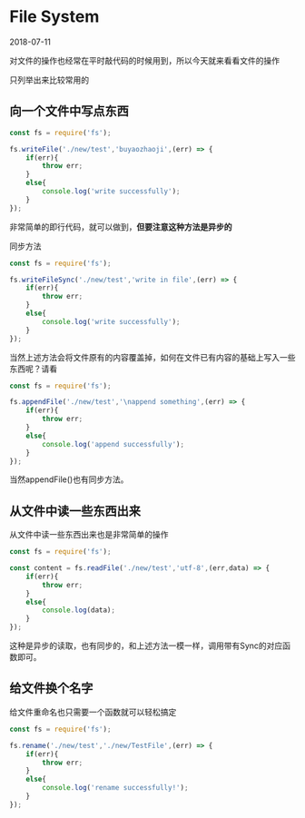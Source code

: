 # File System

2018-07-11

对文件的操作也经常在平时敲代码的时候用到，所以今天就来看看文件的操作

只列举出来比较常用的

## 向一个文件中写点东西

```js
const fs = require('fs');

fs.writeFile('./new/test','buyaozhaoji',(err) => {
    if(err){
        throw err;
    }
    else{
        console.log('write successfully');
    }
});
```
非常简单的即行代码，就可以做到，**但要注意这种方法是异步的**

同步方法
```js
const fs = require('fs');

fs.writeFileSync('./new/test','write in file',(err) => {
    if(err){
        throw err;
    }
    else{
        console.log('write successfully');
    }
});
```

当然上述方法会将文件原有的内容覆盖掉，如何在文件已有内容的基础上写入一些东西呢？请看

```js
const fs = require('fs');

fs.appendFile('./new/test','\nappend something',(err) => {
    if(err){
        throw err;
    }
    else{
        console.log('append successfully');
    }
});
```
当然appendFile()也有同步方法。

## 从文件中读一些东西出来
从文件中读一些东西出来也是非常简单的操作

```js
const fs = require('fs');

const content = fs.readFile('./new/test','utf-8',(err,data) => {
    if(err){
        throw err;
    }
    else{
        console.log(data);
    }
});
```
这种是异步的读取，也有同步的，和上述方法一模一样，调用带有Sync的对应函数即可。

## 给文件换个名字

给文件重命名也只需要一个函数就可以轻松搞定
```js
const fs = require('fs');

fs.rename('./new/test','./new/TestFile',(err) => {
    if(err){
        throw err;
    }
    else{
        console.log('rename successfully!');
    }
});
```

